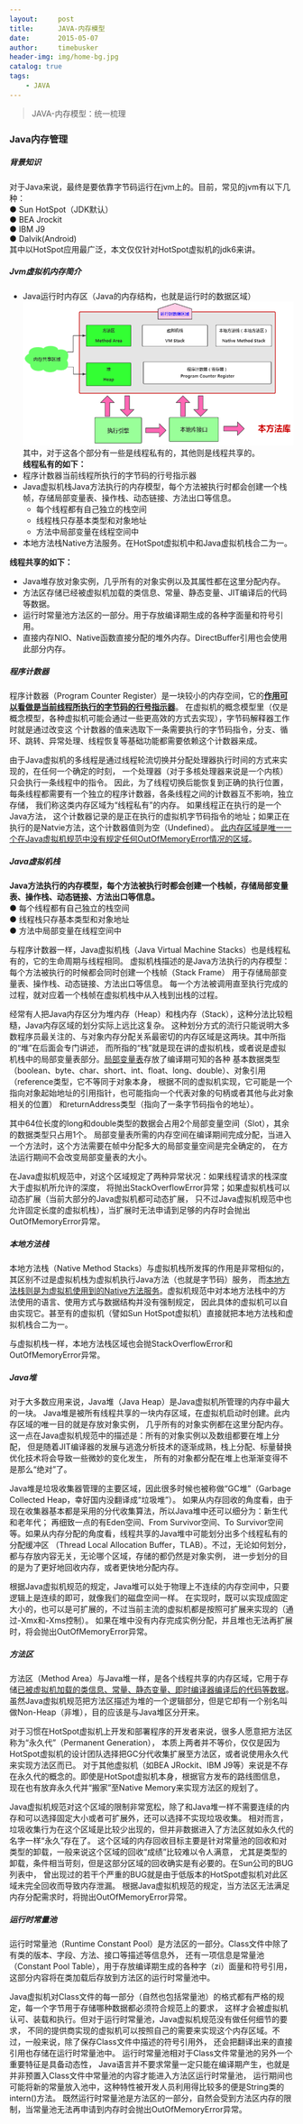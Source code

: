 ```yaml
---
layout:     post
title:      JAVA-内存模型
date:       2015-05-07
author:     timebusker
header-img: img/home-bg.jpg
catalog: true
tags:
    - JAVA
---
```


> JAVA-内存模型：统一梳理

### Java内存管理  
##### 背景知识  
对于Java来说，最终是要依靠字节码运行在jvm上的。目前，常见的jvm有以下几种：   
   ● Sun HotSpot（JDK默认）  
   ● BEA Jrockit   
   ● IBM J9   
   ● Dalvik(Android)    
其中以HotSpot应用最广泛，本文仅仅针对HotSpot虚拟机的jdk6来讲。    

##### Jvm虚拟机内存简介
- Java运行时内存区（Java的内存结构，也就是运行时的数据区域）   
![image](/img/java-coding/2/1.png)   
其中，对于这各个部分有一些是线程私有的，其他则是线程共享的。    
**线程私有的如下：**    
- 程序计数器当前线程所执行的字节码的行号指示器  
- Java虚拟机栈Java方法执行的内存模型，每个方法被执行时都会创建一个栈帧，存储局部变量表、操作栈、动态链接、方法出口等信息。  
  + 每个线程都有自己独立的栈空间
  + 线程栈只存基本类型和对象地址
  + 方法中局部变量在线程空间中 
- 本地方法栈Native方法服务。在HotSpot虚拟机中和Java虚拟机栈合二为一。   

**线程共享的如下：**      
- Java堆存放对象实例，几乎所有的对象实例以及其属性都在这里分配内存。  
- 方法区存储已经被虚拟机加载的类信息、常量、静态变量、JIT编译后的代码等数据。  
- 运行时常量池方法区的一部分。用于存放编译期生成的各种字面量和符号引用。  
- 直接内存NIO、Native函数直接分配的堆外内存。DirectBuffer引用也会使用此部分内存。  

##### 程序计数器  
程序计数器（Program Counter Register）是一块较小的内存空间，它的[**作用可以看做是当前线程所执行的字节码的行号指示器**](#)。
在虚拟机的概念模型里（仅是概念模型，各种虚拟机可能会通过一些更高效的方式去实现），字节码解释器工作时就是通过改变这
个计数器的值来选取下一条需要执行的字节码指令，分支、循环、跳转、异常处理、线程恢复等基础功能都需要依赖这个计数器来成。        

由于Java虚拟机的多线程是通过线程轮流切换并分配处理器执行时间的方式来实现的，在任何一个确定的时刻，
一个处理器（对于多核处理器来说是一个内核）只会执行一条线程中的指令。
因此，为了线程切换后能恢复到正确的执行位置，每条线程都需要有一个独立的程序计数器，各条线程之间的计数器互不影响，独立存储，
我们称这类内存区域为“线程私有”的内存。 如果线程正在执行的是一个Java方法，
这个计数器记录的是正在执行的虚拟机字节码指令的地址；如果正在执行的是Natvie方法，这个计数器值则为空（Undefined）。
[此内存区域是唯一一个在Java虚拟机规范中没有规定任何OutOfMemoryError情况的区域](#)。

##### Java虚拟机栈
**Java方法执行的内存模型，每个方法被执行时都会创建一个栈帧，存储局部变量表、操作栈、动态链接、方法出口等信息。**   
   ● 每个线程都有自己独立的栈空间   
   ● 线程栈只存基本类型和对象地址   
   ● 方法中局部变量在线程空间中    

与程序计数器一样，Java虚拟机栈（Java Virtual Machine Stacks）也是线程私有的，它的生命周期与线程相同。
虚拟机栈描述的是Java方法执行的内存模型：每个方法被执行的时候都会同时创建一个栈帧（Stack Frame）
用于存储局部变量表、操作栈、动态链接、方法出口等信息。
每一个方法被调用直至执行完成的过程，就对应着一个栈帧在虚拟机栈中从入栈到出栈的过程。  

经常有人把Java内存区分为堆内存（Heap）和栈内存（Stack），这种分法比较粗糙，Java内存区域的划分实际上远比这复杂。
这种划分方式的流行只能说明大多数程序员最关注的、与对象内存分配关系最密切的内存区域是这两块。其中所指的“堆”在后面会专门讲述，
而所指的“栈”就是现在讲的虚拟机栈，或者说是虚拟机栈中的局部变量表部分。[局部变量表](#)存放了编译期可知的各种
基本数据类型（boolean、byte、char、short、int、float、long、double）、对象引用（reference类型，它不等同于对象本身，
根据不同的虚拟机实现，它可能是一个指向对象起始地址的引用指针，也可能指向一个代表对象的句柄或者其他与此对象相关的位置）
和returnAddress类型（指向了一条字节码指令的地址）。

其中64位长度的long和double类型的数据会占用2个局部变量空间（Slot），其余的数据类型只占用1个。
局部变量表所需的内存空间在编译期间完成分配，当进入一个方法时，这个方法需要在帧中分配多大的局部变量空间是完全确定的，
在方法运行期间不会改变局部变量表的大小。   

在Java虚拟机规范中，对这个区域规定了两种异常状况：如果线程请求的栈深度大于虚拟机所允许的深度，
将抛出StackOverflowError异常；如果虚拟机栈可以动态扩展（当前大部分的Java虚拟机都可动态扩展，
只不过Java虚拟机规范中也允许固定长度的虚拟机栈），当扩展时无法申请到足够的内存时会抛出OutOfMemoryError异常。   

##### 本地方法栈  
本地方法栈（Native Method Stacks）与虚拟机栈所发挥的作用是非常相似的，其区别不过是虚拟机栈为虚拟机执行Java方法（也就是字节码）服务，
而[本地方法栈则是为虚拟机使用到的Native方法服务]()。虚拟机规范中对本地方法栈中的方法使用的语言、使用方式与数据结构并没有强制规定，
因此具体的虚拟机可以自由实现它。甚至有的虚拟机（譬如Sun HotSpot虚拟机）直接就把本地方法栈和虚拟机栈合二为一。   

与虚拟机栈一样，本地方法栈区域也会抛StackOverflowError和OutOfMemoryError异常。    

##### Java堆  
对于大多数应用来说，Java堆（Java Heap）是Java虚拟机所管理的内存中最大的一块。
Java堆是被所有线程共享的一块内存区域，在虚拟机启动时创建。此内存区域的唯一目的就是存放对象实例，
几乎所有的对象实例都在这里分配内存。这一点在Java虚拟机规范中的描述是：所有的对象实例以及数组都要在堆上分配，
但是随着JIT编译器的发展与逃逸分析技术的逐渐成熟，栈上分配、标量替换优化技术将会导致一些微妙的变化发生，
所有的对象都分配在堆上也渐渐变得不是那么“绝对”了。    

Java堆是垃圾收集器管理的主要区域，因此很多时候也被称做“GC堆”（Garbage Collected Heap，幸好国内没翻译成“垃圾堆”）。
如果从内存回收的角度看，由于现在收集器基本都是采用的分代收集算法，所以Java堆中还可以细分为：新生代和老年代；
再细致一点的有Eden空间、From Survivor空间、To Survivor空间等。如果从内存分配的角度看，线程共享的Java堆中可能划分出多个线程私有的分配缓冲区
（Thread Local Allocation Buffer，TLAB）。不过，无论如何划分，都与存放内容无关，无论哪个区域，存储的都仍然是对象实例，
进一步划分的目的是为了更好地回收内存，或者更快地分配内存。    

根据Java虚拟机规范的规定，Java堆可以处于物理上不连续的内存空间中，只要逻辑上是连续的即可，就像我们的磁盘空间一样。
在实现时，既可以实现成固定大小的，也可以是可扩展的，不过当前主流的虚拟机都是按照可扩展来实现的（通过-Xmx和-Xms控制）。
如果在堆中没有内存完成实例分配，并且堆也无法再扩展时，将会抛出OutOfMemoryError异常。   

##### 方法区  
方法区（Method Area）与Java堆一样，是各个线程共享的内存区域，它用于存储[已被虚拟机加载的类信息、常量、静态变量、即时编译器编译后的代码等数据]()。
虽然Java虚拟机规范把方法区描述为堆的一个逻辑部分，但是它却有一个别名叫做Non-Heap（非堆），目的应该是与Java堆区分开来。

对于习惯在HotSpot虚拟机上开发和部署程序的开发者来说，很多人愿意把方法区称为“永久代”（Permanent Generation），
本质上两者并不等价，仅仅是因为HotSpot虚拟机的设计团队选择把GC分代收集扩展至方法区，或者说使用永久代来实现方法区而已。
对于其他虚拟机（如BEA JRockit、IBM J9等）来说是不存在永久代的概念的。即使是HotSpot虚拟机本身，根据官方发布的路线图信息，
现在也有放弃永久代并“搬家”至Native Memory来实现方法区的规划了。   

Java虚拟机规范对这个区域的限制非常宽松，除了和Java堆一样不需要连续的内存和可以选择固定大小或者可扩展外，还可以选择不实现垃圾收集。
相对而言，垃圾收集行为在这个区域是比较少出现的，但并非数据进入了方法区就如永久代的名字一样“永久”存在了。
这个区域的内存回收目标主要是针对常量池的回收和对类型的卸载，一般来说这个区域的回收“成绩”比较难以令人满意，
尤其是类型的卸载，条件相当苛刻，但是这部分区域的回收确实是有必要的。在Sun公司的BUG列表中，
曾出现过的若干个严重的BUG就是由于低版本的HotSpot虚拟机对此区域未完全回收而导致内存泄漏。
根据Java虚拟机规范的规定，当方法区无法满足内存分配需求时，将抛出OutOfMemoryError异常。     

##### 运行时常量池  
运行时常量池（Runtime Constant Pool）是方法区的一部分。Class文件中除了有类的版本、字段、方法、接口等描述等信息外，
还有一项信息是常量池（Constant Pool Table），用于存放编译期生成的各种字（zi）面量和符号引用，
这部分内容将在类加载后存放到方法区的运行时常量池中。    

Java虚拟机对Class文件的每一部分（自然也包括常量池）的格式都有严格的规定，每一个字节用于存储哪种数据都必须符合规范上的要求，
这样才会被虚拟机认可、装载和执行。但对于运行时常量池，Java虚拟机规范没有做任何细节的要求，
不同的提供商实现的虚拟机可以按照自己的需要来实现这个内存区域。不过，一般来说，除了保存Class文件中描述的符号引用外，
还会把翻译出来的直接引用也存储在运行时常量池中。 运行时常量池相对于Class文件常量池的另外一个重要特征是具备动态性，
Java语言并不要求常量一定只能在编译期产生，也就是并非预置入Class文件中常量池的内容才能进入方法区运行时常量池，
运行期间也可能将新的常量放入池中，这种特性被开发人员利用得比较多的便是String类的intern()方法。 
既然运行时常量池是方法区的一部分，自然会受到方法区内存的限制，当常量池无法再申请到内存时会抛出OutOfMemoryError异常。

